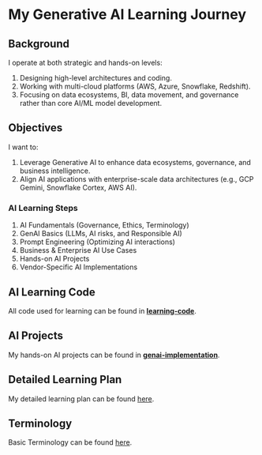 # My Generative AI Learning Journey

## Background
I operate at both strategic and hands-on levels:
1. Designing high-level architectures and coding.
2. Working with multi-cloud platforms (AWS, Azure, Snowflake, Redshift).
3. Focusing on data ecosystems, BI, data movement, and governance rather than core AI/ML model development.

## Objectives
I want to:
1. Leverage Generative AI to enhance data ecosystems, governance, and business intelligence.
2. Align AI applications with enterprise-scale data architectures (e.g., GCP Gemini, Snowflake Cortex, AWS AI).

### AI Learning Steps
1. AI Fundamentals (Governance, Ethics, Terminology)
2. GenAI Basics (LLMs, AI risks, and Responsible AI)
3. Prompt Engineering (Optimizing AI interactions)
4. Business & Enterprise AI Use Cases
5. Hands-on AI Projects
6. Vendor-Specific AI Implementations

## AI Learning Code
All code used for learning can be found in **[learning-code](https://github.com/surajkandukuri/genai-learning/tree/main/learning-code)**.

## AI Projects
My hands-on AI projects can be found in **[genai-implementation](https://github.com/surajkandukuri/genai-implementation/)**.

## Detailed Learning Plan
My detailed learning plan can be found [here](detailed-plan.html).

## Terminology
Basic Terminology can be found [here](Terminology.html).